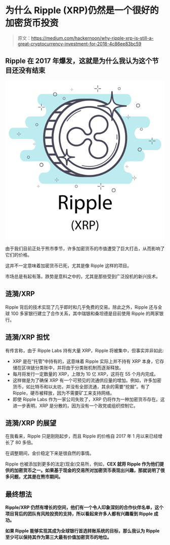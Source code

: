 # 为什么 Ripple (XRP)仍然是一个很好的加密货币投资

> 原文：<https://medium.com/hackernoon/why-ripple-xrp-is-still-a-great-cryptocurrency-investment-for-2018-4c86ee83bc59>

## Ripple 在 2017 年爆发，这就是为什么我认为这个节目还没有结束

![](img/2cce1a842b9b1a3afac874fd569209fe.png)

由于我们目前正处于熊市季节，许多加密货币的市值遭受了巨大打击，从而影响了它们的价格。

这并不一定意味着加密货币已死，尤其是像 Ripple 这样的项目。

市场总是有起有落，跌势是意料之中的，尤其是那些受到广泛投机的新兴技术。

## **涟漪/XRP**

Ripple 背后的技术实现了几乎即时和几乎免费的交易。除此之外，Ripple 还与全球 100 多家银行建立了合作关系，其中瑞银和桑坦德是目前使用 Ripple 的两家银行。

## **涟漪/XRP 担忧**

有传言称，由于 Ripple Labs 持有大量 XRP，Ripple 将被集中，但事实并非如此:

*   XRP 是在“托管”中持有的，这意味着 Ripple 实际上并不持有 XRP 本身，它存储在区块链分类账中，并将由于分类账机制而逐渐释放。
*   每月将发行一定数量的 XRP，上限为 10 亿 XRP，这将在 55 个月内完成。
*   这样做是为了确保 XRP 有一个可预见的流通供应量的增加。例如，许多加密货币，如比特币和以太坊，并没有全部流通，其余的需要“挖掘”。有了 Ripple，硬币被释放，因为不需要矿工来支持网络。
*   即使 Ripple Labs 作为一家公司失败了，XRP 仍将作为一种加密货币存在。这进一步表明，XRP 是分散的，因为没有一个政党或组织控制它。

## **涟漪/XRP 的展望**

在我看来，Ripple 只是刚刚起步，而且 Ripple 的价格自 2017 年 1 月以来已经增长了 80 多倍。

在调整期间，金价稳定下来是很自然的事情。

Ripple 也被添加到更多的法定(现金)交易所，例如，[](https://goo.gl/5PLnV9)****CEX 就将 Ripple 作为他们提供的加密货币之一。如果基于现金的交易所对加密货币表现出兴趣，那就说明了很多问题，尤其是在熊市期间。****

## ******最终想法******

****Ripple/XRP 仍然有增长的空间，他们有一个令人印象深刻的合作伙伴名单，这个项目背后的团队有风险投资的支持，所以看起来许多人都有兴趣看到 Ripple 成功。****

****如果 Ripple 能够实现其成为全球银行首选转账系统的目标，那么我认为 Ripple 至少可以保持其作为第三大最有价值加密货币的地位。****